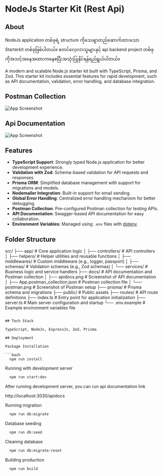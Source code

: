 
# NodeJs Starter Kit (Rest Api)

## About

NodeJs application တစ်ခုရဲ့ structure ကိုသေချာတည်ဆောက်ထားသော Starterkit တစ်ခုဖြစ်ပါတယ်။ စတင်လေ့လာသူများနှင့် api backend project တစ်ခုကိုအသင့်အနေအထားကနေစပြီးအသုံးပြုနိုင်ရန်ရည်ရွယ်ပါတယ်။

A modern and scalable Node.js starter kit built with TypeScript, Prisma, and Zod. This starter kit includes essential features for rapid development, such as API documentation, validation, error handling, and database integration.

## Postman Collection

![App Screenshot](https://github.com/aungpaingsoe-dev/nodejs-starterkit-restapi/blob/main/docs/postman.png?raw=true)

## Api Documentation

![App Screenshot](https://github.com/aungpaingsoe-dev/nodejs-starterkit-restapi/blob/main/docs/apidocs.png?raw=true)

## Features

- **TypeScript Support**: Strongly typed Node.js application for better development experience.
- **Validation with Zod**: Schema-based validation for API requests and responses.
- **Prisma ORM**: Simplified database management with support for migrations and models.
- **Nodemailer Integration**: Built-in support for email sending.
- **Global Error Handling**: Centralized error handling mechanism for better debugging.
- **Postman Collection**: Pre-configured Postman collection for testing APIs.
- **API Documentation**: Swagger-based API documentation for easy collaboration.
- **Environment Variables**: Managed using `.env` files with [dotenv](https://github.com/motdotla/dotenv).

## Folder Structure

src/
├── app/                  # Core application logic
│   ├── controllers/      # API controllers
│   ├── helpers/          # Helper utilities and reusable functions
│   ├── middlewares/      # Custom middleware (e.g., logger, passport)
│   ├── schemas/          # Validation schemas (e.g., Zod schemas)
│   └── services/         # Business logic and service handlers
├── docs/                 # API documentation and Postman collection
│   ├── apidocs.png       # Screenshot of API documentation
│   ├── App.postman_collection.json # Postman collection file
│   └── postman.png       # Screenshot of Postman setup
├── prisma/               # Prisma schema and migrations
├── public/               # Public assets
├── routes/               # API route definitions
├── index.ts              # Entry point for application initialization
├── server.ts             # Main server configuration and startup
└── .env.example          # Example environment variables file
```plaintext

## Tech Stack

TypeScript, NodeJs, ExpressJs, Zod, Prisma 

## Deployment

Package Installation

```bash
  npm run install
```

Running with development server

```bash
  npm run start:dev
```

After running development server, you can run api documentation link

http://localhost:3030/apidocs

Running migration 

```bash
  npm run db:migrate
```

Database seeding 

```bash
  npm run db:seed
```

Cleaning database

```bash
  npm run db:migrate:reset
```

Building production

```bash
  npm run build
```

